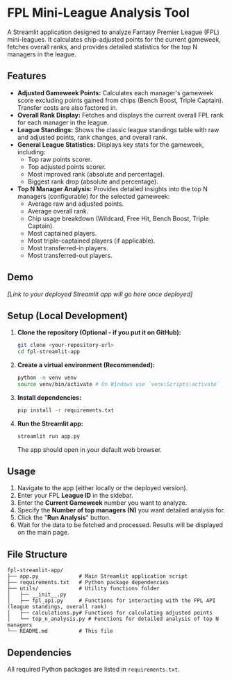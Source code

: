 # FPL Mini-League Analysis Tool

A Streamlit application designed to analyze Fantasy Premier League (FPL) mini-leagues. It calculates chip-adjusted points for the current gameweek, fetches overall ranks, and provides detailed statistics for the top N managers in the league.

## Features

- **Adjusted Gameweek Points:** Calculates each manager's gameweek score excluding points gained from chips (Bench Boost, Triple Captain). Transfer costs are also factored in.
- **Overall Rank Display:** Fetches and displays the current overall FPL rank for each manager in the league.
- **League Standings:** Shows the classic league standings table with raw and adjusted points, rank changes, and overall rank.
- **General League Statistics:** Displays key stats for the gameweek, including:
  - Top raw points scorer.
  - Top adjusted points scorer.
  - Most improved rank (absolute and percentage).
  - Biggest rank drop (absolute and percentage).
- **Top N Manager Analysis:** Provides detailed insights into the top N managers (configurable) for the selected gameweek:
  - Average raw and adjusted points.
  - Average overall rank.
  - Chip usage breakdown (Wildcard, Free Hit, Bench Boost, Triple Captain).
  - Most captained players.
  - Most triple-captained players (if applicable).
  - Most transferred-in players.
  - Most transferred-out players.

## Demo

_[Link to your deployed Streamlit app will go here once deployed]_

## Setup (Local Development)

1.  **Clone the repository (Optional - if you put it on GitHub):**
    ```bash
    git clone <your-repository-url>
    cd fpl-streamlit-app
    ```
2.  **Create a virtual environment (Recommended):**
    ```bash
    python -m venv venv
    source venv/bin/activate # On Windows use `venv\Scripts\activate`
    ```
3.  **Install dependencies:**
    ```bash
    pip install -r requirements.txt
    ```
4.  **Run the Streamlit app:**
    ```bash
    streamlit run app.py
    ```
    The app should open in your default web browser.

## Usage

1.  Navigate to the app (either locally or the deployed version).
2.  Enter your FPL **League ID** in the sidebar.
3.  Enter the **Current Gameweek** number you want to analyze.
4.  Specify the **Number of top managers (N)** you want detailed analysis for.
5.  Click the "**Run Analysis**" button.
6.  Wait for the data to be fetched and processed. Results will be displayed on the main page.

## File Structure

```
fpl-streamlit-app/
├── app.py             # Main Streamlit application script
├── requirements.txt   # Python package dependencies
├── utils/             # Utility functions folder
│   ├── __init__.py
│   ├── fpl_api.py     # Functions for interacting with the FPL API (league standings, overall rank)
│   ├── calculations.py# Functions for calculating adjusted points
│   └── top_n_analysis.py # Functions for detailed analysis of top N managers
└── README.md          # This file
```

## Dependencies

All required Python packages are listed in `requirements.txt`.
